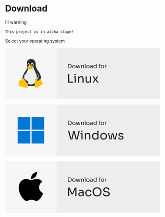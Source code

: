 # Download

!!! warning

    This project is in alpha stage!

Select your operating system

[![download for Linux](../assets/images/linux-badge.svg)](https://github.com/re-path/studio/releases/latest/download/repath.studio-linux.AppImage)

[![download for Windows](../assets/images/windows-badge.svg)](https://github.com/re-path/studio/releases/latest/download/repath.studio-win.exe)

[![download for MacOS](../assets/images/mac_os-badge.svg)](https://github.com/re-path/studio/releases/latest/download/repath.studio-mac.dmg)
